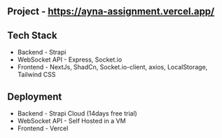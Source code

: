
## Project - <https://ayna-assignment.vercel.app/>

## Tech Stack

- Backend - Strapi
- WebSocket API - Express, Socket.io
- Frontend - NextJs, ShadCn, Socket.io-client, axios, LocalStorage, Tailwind CSS

## Deployment

- Backend - Strapi Cloud (14days free trial)
- WebSocket API - Self Hosted in a VM
- Frontend - Vercel
